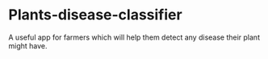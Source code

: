 # Plants-disease-classifier
A useful app for farmers which will help them detect any disease their plant might have.
